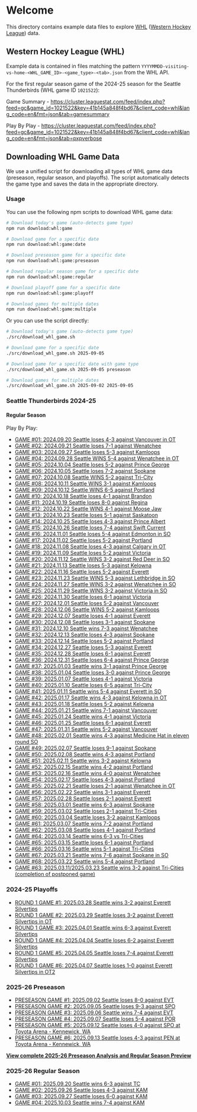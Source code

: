 # Welcome

This directory contains example data files to explore [WHL](https://chl.ca/whl/) ([Western Hockey League](https://chl.ca/whl/)) data.

## Western Hockey League (WHL)

Example data is contained in files matching the pattern `YYYYMMDD-visiting-vs-home-<WHL_GAME_ID>-<game_type>-<tab>.json` from the WHL API.

For the first regular season game of the 2024-25 season for the Seattle Thunderbirds (WHL game ID `1021522`):

Game Summary - <https://cluster.leaguestat.com/feed/index.php?feed=gc&game_id=1021522&key=41b145a848f4bd67&client_code=whl&lang_code=en&fmt=json&tab=gamesummary>

Play By Play - <https://cluster.leaguestat.com/feed/index.php?feed=gc&game_id=1021522&key=41b145a848f4bd67&client_code=whl&lang_code=en&fmt=json&tab=pxpverbose>

## Downloading WHL Game Data

We use a unified script for downloading all types of WHL game data (preseason, regular season, and playoffs). The script automatically detects the game type and saves the data in the appropriate directory.

### Usage

You can use the following npm scripts to download WHL game data:

```bash
# Download today's game (auto-detects game type)
npm run download:whl:game

# Download game for a specific date
npm run download:whl:game:date

# Download preseason game for a specific date
npm run download:whl:game:preseason

# Download regular season game for a specific date
npm run download:whl:game:regular

# Download playoff game for a specific date
npm run download:whl:game:playoff

# Download games for multiple dates
npm run download:whl:game:multiple
```

Or you can use the script directly:

```bash
# Download today's game (auto-detects game type)
./src/download_whl_game.sh

# Download game for a specific date
./src/download_whl_game.sh 2025-09-05

# Download game for a specific date with game type
./src/download_whl_game.sh 2025-09-05 preseason

# Download games for multiple dates
./src/download_whl_game.sh 2025-09-02 2025-09-05
```

### Seattle Thunderbirds 2024-25

#### Regular Season

Play By Play:

- [GAME #01: 2024.09.20 Seattle loses 4-3 against Vancouver in OT](./2024-25/regular-season/20240920-SEA-vs-VAN-1021208-pxpverbose.json)
- [GAME #02: 2024.09.21 Seattle loses 7-1 against Wenatchee](./2024-25/regular-season/20240921-SEA-vs-WEN-1021219-pxpverbose.json)
- [GAME #03: 2024.09.27 Seattle loses 5-3 against Kamloops](./2024-25/regular-season/20240927-SEA-vs-KAM-1021220-pxpverbose.json)
- [GAME #04: 2024.09.28 Seattle WINS 5-4 against Wenatchee in OT](./2024-25/regular-season/20240928-WEN-vs-SEA-1021233-pxpverbose.json)
- [GAME #05: 2024.10.04 Seattle loses 5-2 against Prince George](./2024-25/regular-season/20241004-PG-vs-SEA-1021246-pxpverbose.json)
- [GAME #06: 2024.10.05 Seattle loses 7-2 against Spokane](./2024-25/regular-season/20241005-SEA-vs-SPO-1021256-pxpverbose.json)
- [GAME #07: 2024.10.08 Seattle WINS 5-2 against Tri-City](./2024-25/regular-season/20241008-TC-vs-SEA-1021264-pxpverbose.json)
- [GAME #08: 2024.10.11 Seattle WINS 3-1 against Kamloops](./2024-25/regular-season/20241011-KAM-vs-SEA-1021276-pxpverbose.json)
- [GAME #09: 2024.10.12 Seattle WINS 6-5 against Portland](./2024-25/regular-season/20241012-POR-vs-SEA-1021283-pxpverbose.json)
- [GAME #10: 2024.10.18 Seattle loses 4-1 against Brandon](./2024-25/regular-season/20241018-SEA-vs-BDN-1021300-pxpverbose.json)
- [GAME #11: 2024.10.19 Seattle loses 8-0 against Regina](./2024-25/regular-season/20241019-SEA-vs-REG-1021310-pxpverbose.json)
- [GAME #12: 2024.10.22 Seattle WINS 4-1 against Moose Jaw](./2024-25/regular-season/20241022-SEA-vs-MJ-1021318-pxpverbose.json)
- [GAME #13: 2024.10.23 Seattle loses 5-1 against Saskatoon](./2024-25/regular-season/20241023-SEA-vs-SAS-1021322-pxpverbose.json)
- [GAME #14: 2024.10.25 Seattle loses 4-3 against Prince Albert](./2024-25/regular-season/20241025-SEA-vs-PA-1021326-pxpverbose.json)
- [GAME #15: 2024.10.26 Seattle loses 7-4 against Swift Current](./2024-25/regular-season/20241026-SEA-vs-SC-1021341-pxpverbose.json)
- [GAME #16: 2024.11.01 Seattle loses 5-4 against Edmonton in SO](./2024-25/regular-season/20241101-EDM-vs-SEA-1021354-pxpverbose.json)
- [GAME #17: 2024.11.02 Seattle loses 5-2 against Portland](./2024-25/regular-season/20241102-POR-vs-SEA-1021361-pxpverbose.json)
- [GAME #18: 2024.11.08 Seattle loses 4-3 against Calgary in OT](./2024-25/regular-season/20241108-CGY-vs-SEA-1021381-pxpverbose.json)
- [GAME #19: 2024.11.09 Seattle loses 5-2 against Victoria](./2024-25/regular-season/20241109-VIC-vs-SEA-1021389-pxpverbose.json)
- [GAME #20: 2024.11.12 Seattle WINS 3-2 against Red Deer in SO](./2024-25/regular-season/20241112-RD-vs-SEA-1021400-pxpverbose.json)
- [GAME #21: 2024.11.13 Seattle loses 5-3 against Kelowna](./2024-25/regular-season/20241113-SEA-vs-KEL-1021402-pxpverbose.json)
- [GAME #22: 2024.11.16 Seattle loses 5-2 against Everett](./2024-25/regular-season/20241116-EVT-vs-SEA-1021418-pxpverbose.json)
- [GAME #23: 2024.11.23 Seattle WINS 5-3 against Lethbridge in SO](./2024-25/regular-season/20241123-LET-vs-SEA-1021446-pxpverbose.json)
- [GAME #24: 2024.11.27 Seattle WINS 3-2 against Wenatchee in SO](./2024-25/regular-season/20241127-WEN-vs-SEA-1021455-pxpverbose.json)
- [GAME #25: 2024.11.29 Seattle WINS 3-2 against Victoria in SO](./2024-25/regular-season/20241129-SEA-vs-VIC-1021465-pxpverbose.json)
- [GAME #26: 2024.11.30 Seattle loses 6-1 against Victoria](./2024-25/regular-season/20241130-SEA-vs-VIC-1021476-pxpverbose.json)
- [GAME #27: 2024.12.01 Seattle loses 5-2 against Vancouver](./2024-25/regular-season/20241201-SEA-vs-VAN-1021480-pxpverbose.json)
- [GAME #28: 2024.12.06 Seattle WINS 5-2 against Kamloops](./2024-25/regular-season/20241206-SEA-vs-KAM-1021489-pxpverbose.json)
- [GAME #29: 2024.12.07 Seattle loses 4-1 against Everett](./2024-25/regular-season/20241207-SEA-vs-EVT-1021497-pxpverbose.json)
- [GAME #30: 2024.12.08 Seattle loses 3-1 against Spokane](./2024-25/regular-season/20241208-SPO-vs-SEA-1021507-pxpverbose.json)
- [GAME #31: 2024.12.10 Seattle wins 7-3 against Wenatchee](./2024-25/regular-season/20241210-WEN-vs-SEA-1021512-pxpverbose.json)
- [GAME #32: 2024.12.13 Seattle loses 4-3 against Spokane](./2024-25/regular-season/20241213-SPO-vs-SEA-1021522-pxpverbose.json)
- [GAME #33: 2024.12.14 Seattle loses 5-2 against Portland](./2024-25/regular-season/20241214-SEA-vs-POR-1021529-pxpverbose.json)
- [GAME #34: 2024.12.27 Seattle loses 5-3 against Everett](./2024-25/regular-season/20241227-EVT-vs-SEA-1021553-pxpverbose.json)
- [GAME #35: 2024.12.28 Seattle loses 6-1 against Everett](./2024-25/regular-season/20241228-SEA-vs-EVT-1021556-pxpverbose.json)
- [GAME #36: 2024.12.31 Seattle loses 6-4 against Prince George](./2024-25/regular-season/20241231-PG-vs-SEA-1021574-pxpverbose.json)
- [GAME #37: 2025.01.03 Seattle wins 3-1 against Prince George](./2024-25/regular-season/20250103-SEA-vs-PG-1021587-pxpverbose.json)
- [GAME #38: 2025.01.04 Seattle loses 3-0 against Prince George](./2024-25/regular-season/20250104-SEA-vs-PG-1021601-pxpverbose.json)
- [GAME #39: 2025.01.07 Seattle loses 4-1 against Victoria](./2024-25/regular-season/20250107-VIC-vs-SEA-1021611-pxpverbose.json)
- [GAME #40: 2025.01.10 Seattle loses 6-5 against Tri-City](./2024-25/regular-season/20250110-SEA-vs-TC-1021625-pxpverbose.json)
- [GAME #41: 2025.01.11 Seattle wins 5-4 against Everett in SO](./2024-25/regular-season/20250111-EVT-vs-SEA-1021632-pxpverbose.json)
- [GAME #42: 2025.01.17 Seattle wins 4-3 against Kelowna in OT](./2024-25/regular-season/20250117-SEA-vs-KEL-1021647-pxpverbose.json)
- [GAME #43: 2025.01.18 Seattle loses 5-2 against Kelowna](./2024-25/regular-season/20250118-KEL-vs-SEA-1021660-pxpverbose.json)
- [GAME #44: 2025.01.21 Seattle wins 7-1 against Vancouver](./2024-25/regular-season/20250121-VAN-vs-SEA-1021671-pxpverbose.json)
- [GAME #45: 2025.01.24 Seattle wins 4-1 against Victoria](./2024-25/regular-season/20250124-VIC-vs-SEA-1021682-pxpverbose.json)
- [GAME #46: 2025.01.25 Seattle loses 6-1 against Everett](./2024-25/regular-season/20250125-SEA-vs-EVT-1021685-pxpverbose.json)
- [GAME #47: 2025.01.31 Seattle wins 5-2 against Vancouver](./2024-25/regular-season/20250131-VAN-vs-SEA-1021715-pxpverbose.json)
- [GAME #48: 2025.02.01 Seattle wins 4-3 against Medicine Hat in eleven round SO](./2024-25/regular-season/20250201-MH-vs-SEA-1021725-pxpverbose.json)
- [GAME #49: 2025.02.07 Seattle loses 9-1 against Spokane](./2024-25/regular-season/20250207-SPO-vs-SEA-1021745-pxpverbose.json)
- [GAME #50: 2025.02.08 Seattle wins 4-3 against Portland](./2024-25/regular-season/20250208-SEA-vs-POR-1021752-pxpverbose.json)
- [GAME #51: 2025.02.11 Seattle wins 3-2 against Kelowna](./2024-25/regular-season/20250211-KEL-vs-SEA-1021762-pxpverbose.json)
- [GAME #52: 2025.02.15 Seattle wins 4-2 against Portland](./2024-25/regular-season/20250215-POR-vs-SEA-1021784-pxpverbose.json)
- [GAME #53: 2025.02.16 Seattle wins 4-0 against Wenatchee](./2024-25/regular-season/20250216-SEA-vs-WEN-1021788-pxpverbose.json)
- [GAME #54: 2025.02.17 Seattle loses 4-3 against Portland](./2024-25/regular-season/20250217-SEA-vs-POR-1021793-pxpverbose.json)
- [GAME #55: 2025.02.21 Seattle loses 2-1 against Wenatchee in OT](./2024-25/regular-season/20250221-SEA-vs-WEN-1021812-pxpverbose.json)
- [GAME #56: 2025.02.22 Seattle wins 3-1 against Everett](./2024-25/regular-season/20250222-EVT-vs-SEA-1021817-pxpverbose.json)
- [GAME #57: 2025.02.28 Seattle loses 2-1 against Everett](./2024-25/regular-season/20250228-SEA-vs-EVT-1021835-pxpverbose.json)
- [GAME #58: 2025.03.01 Seattle wins 6-3 against Spokane](./2024-25/regular-season/20250301-SEA-vs-SPO-1021850-pxpverbose.json)
- [GAME #59: 2025.03.02 Seattle loses 2-1 against Tri-Cities](./2024-25/regular-season/20250302-TC-vs-SEA-1021856-pxpverbose.json)
- [GAME #60: 2025.03.04 Seattle loses 3-2 against Kamloops](./2024-25/regular-season/20250304-KAM-vs-SEA-1021861-pxpverbose.json)
- [GAME #61: 2025.03.07 Seattle wins 7-2 against Portland](./2024-25/regular-season/20250307-SEA-vs-POR-1021871-pxpverbose.json)
- [GAME #62: 2025.03.08 Seattle loses 4-1 against Portland](./2024-25/regular-season/20250308-POR-vs-SEA-1021882-pxpverbose.json)
- [GAME #64: 2025.03.14 Seattle wins 6-3 vs Tri-Cities](./2024-25/regular-season/20250314-TC-vs-SEA-1021904-pxpverbose.json)
- [GAME #65: 2025.03.15 Seattle loses 6-1 against Portland](./2024-25/regular-season/20250315-SEA-vs-POR-1021912-pxpverbose.json)
- [GAME #66: 2025.03.16 Seattle wins 5-1 against Tri-Cities](./2024-25/regular-season/20250316-SEA-vs-TC-1021921-pxpverbose.json)
- [GAME #67: 2025.03.21 Seattle wins 7-6 against Spokane in SO](./2024-25/regular-season/20250321-SEA-vs-SPO-1021936-pxpverbose.json)
- [GAME #68: 2025.03.22 Seattle wins 5-4 against Portland](./2024-25/regular-season/20250322-POR-vs-SEA-1021943-pxpverbose.json)
- [GAME #63: 2025.03.11/2025.03.23 Seattle wins 3-2 against Tri-Cities (completion of postponed game)](./2024-25/regular-season/20250323-SEA-vs-TC-1021891-pxpverbose.json)

### 2024-25 Playoffs

- [ROUND 1 GAME #1: 2025.03.28 Seattle wins 3-2 against Everett Silvertips](./2024-25/playoffs/20250328-SEA-vs-EVT-1021961-pxpverbose.json)
- [ROUND 1 GAME #2: 2025.03.29 Seattle loses 3-2 against Everett Silvertips in OT](./2024-25/playoffs/20250329-SEA-vs-EVT-1021962-pxpverbose.json)
- [ROUND 1 GAME #3: 2025.04.01 Seattle wins 6-3 against Everett Silvertips](./2024-25/playoffs/20250401-EVT-vs-SEA-1021969-pxpverbose.json)
- [ROUND 1 GAME #4: 2025.04.04 Seattle loses 6-2 against Everett Silvertips](./2024-25/playoffs/20250404-EVT-vs-SEA-1021970-pxpverbose.json)
- [ROUND 1 GAME #5: 2025.04.05 Seattle loses 7-4 against Everett Silvertips](./2024-25/playoffs/20250405-SEA-vs-EVT-1021971-pxpverbose.json)
- [ROUND 1 GAME #6: 2025.04.07 Seattle loses 1-0 against Everett Silvertips in OT2](./2024-25/playoffs/20250407-EVT-vs-SEA-1021972-pxpverbose.json)

### 2025-26 Preseason

- [PRESEASON GAME #1: 2025.09.02 Seattle loses 8-0 against EVT](./2025-26/preseason/20250902-EVT-vs-SEA-1022070-pxpverbose.json)
- [PRESEASON GAME #2: 2025.09.05 Seattle loses 9-3 against SPO](./2025-26/preseason/20250905-SPO-vs-SEA-1022082-pxpverbose.json)
- [PRESEASON GAME #3: 2025.09.06 Seattle wins 7-4 against EVT](./2025-26/preseason/20250906-SEA-vs-EVT-1022086-pxpverbose.json)
- [PRESEASON GAME #4: 2025.09.07 Seattle loses 5-4 against POR](./2025-26/preseason/20250907-SEA-vs-POR-1022096-pxpverbose.json)
- [PRESEASON GAME #5: 2025.09.12 Seattle loses 4-0 against SPO at Toyota Arena - Kennewick, WA](./2025-26/preseason/20250912-SPO-vs-SEA-1022111-preseason-pxpverbose.json)
- [PRESEASON GAME #6: 2025.09.13 Seattle loses 4-3 against PEN at Toyota Arena - Kennewick, WA](./2025-26/preseason/20250913-PEN-vs-SEA-1022119-preseason-pxpverbose.json)

**[View complete 2025-26 Preseason Analysis and Regular Season Preview](./2025-26/preseason/ANALYSIS.md)**

### 2025-26 Regular Season

- [GAME #01: 2025.09.20 Seattle wins 6-3 against TC](./2025-26/20250920-TC-vs-SEA-1022142-pxpverbose.json)
- [GAME #02: 2025.09.26 Seattle loses 4-3 against KAM](./2025-26/20250926-SEA-vs-KAM-1022144-pxpverbose.json)
- [GAME #03: 2025.09.27 Seattle loses 6-0 against KAM](./2025-26/20250927-SEA-vs-KAM-1022152-pxpverbose.json)
- [GAME #04: 2025.10.03 Seattle wins 7-4 against KAM](./2025-26/20251003-KAM-vs-SEA-1022167-pxpverbose.json)
